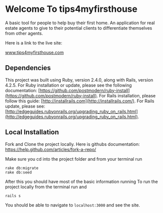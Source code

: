 # Welcome To tips4myfirsthouse

 A basic tool for people to help buy their first home. An application for
 real estate agents to give to their potential clients to differentiate
 themselves from other agents.

 Here is a link to the live site:

 www.tips4myfirsthouse.com

## Dependencies


This project was built using Ruby, version 2.4.0, along with Rails, version 4.2.5. For Ruby installation or update, please see the following documentation: [https://github.com/postmodern/ruby-install](https://github.com/postmodern/ruby-install). For Rails installation, please follow this guide: [http://installrails.com](http://installrails.com/). For Rails update, please see: [http://edgeguides.rubyonrails.org/upgrading_ruby_on_rails.html](http://edgeguides.rubyonrails.org/upgrading_ruby_on_rails.html).

## Local Installation

Fork and Clone the project locally.  Here is githubs documentation:
https://help.github.com/articles/fork-a-repo/

Make sure you cd into the project folder and from your terminal run
```
rake db:migrate
rake db:seed
```
After this you should have most of the basic information running
To run the project locally from the terminal run and
```
rails s
```
You should be able to navigate to `localhost:3000` and see the site.
